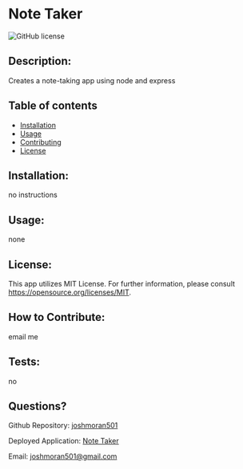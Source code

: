 # Note Taker

  ![GitHub license](https://img.shields.io/github/license/joshmoran501/note-taker)
  
## Description:
  
  Creates a note-taking app using node and express
  
  ## Table of contents
  
* [Installation](#installation)
* [Usage](#usage)
* [Contributing](#how-to-contribute)
* [License](#license)

## Installation:

  no instructions
  
## Usage:

  none
  
## License:

  This app utilizes MIT License. For further information, please consult https://opensource.org/licenses/MIT.

  
## How to Contribute:

  email me
  
## Tests:

  no
  
## Questions?

  Github Repository: [joshmoran501](https://github.com/joshmoran501/note-taker)

  Deployed Application: [Note Taker](https://note-taker-josh-moran.herokuapp.com/)

  Email: [joshmoran501@gmail.com](joshmoran501@gmail.com)
  
